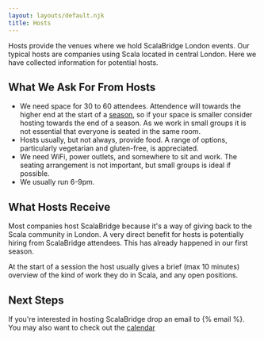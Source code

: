 ```yaml
---
layout: layouts/default.njk
title: Hosts
---
```

Hosts provide the venues where we hold ScalaBridge London events. Our typical hosts are companies using Scala located in central London. Here we have collected information for potential hosts.


## What We Ask For From Hosts

- We need space for 30 to 60 attendees. Attendence will towards the higher end at the start of a [season](/seasons), so if your space is smaller consider hosting towards the end of a season. As we work in small groups it is not essential that everyone is seated in the same room.
- Hosts usually, but not always, provide food. A range of options, particularly vegetarian and gluten-free, is appreciated.
- We need WiFi, power outlets, and somewhere to sit and work. The seating arrangement is not important, but small groups is ideal if possible.
- We usually run 6-9pm.


## What Hosts Receive

Most companies host ScalaBridge because it's a way of giving back to the Scala community in London. A very direct benefit for hosts is potentially hiring from ScalaBridge attendees. This has already happened in our first season.

At the start of a session the host usually gives a brief (max 10 minutes) overview of the kind of work they do in Scala, and any open positions.


## Next Steps

If you're interested in hosting ScalaBridge drop an email to {% email %}. You may also want to check out the [calendar](/calendar)
